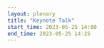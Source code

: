 ```yaml
---
layout: plenary
title: "Keynote Talk"
start_time: 2023-05-25 14:00
end_time: 2023-05-25 14:25
---
```

